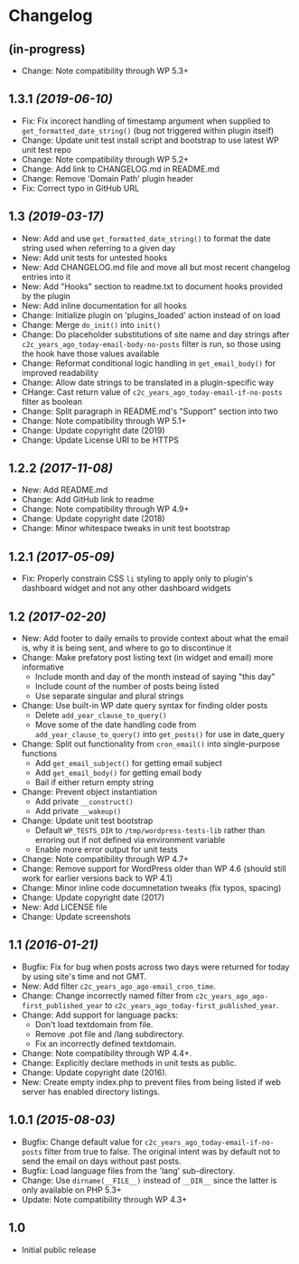 # Changelog

## (in-progress)
* Change: Note compatibility through WP 5.3+

## 1.3.1 _(2019-06-10)_
* Fix: Fix incorect handling of timestamp argument when supplied to `get_formatted_date_string()` (bug not triggered within plugin itself)
* Change: Update unit test install script and bootstrap to use latest WP unit test repo
* Change: Note compatibility through WP 5.2+
* Change: Add link to CHANGELOG.md in README.md
* Change: Remove 'Domain Path' plugin header
* Fix: Correct typo in GitHub URL

## 1.3 _(2019-03-17)_
* New: Add and use `get_formatted_date_string()` to format the date string used when referring to a given day
* New: Add unit tests for untested hooks
* New: Add CHANGELOG.md file and move all but most recent changelog entries into it
* New: Add "Hooks" section to readme.txt to document hooks provided by the plugin
* New: Add inline documentation for all hooks
* Change: Initialize plugin on 'plugins_loaded' action instead of on load
* Change: Merge `do_init()` into `init()`
* Change: Do placeholder substitutions of site name and day strings after `c2c_years_ago_today-email-body-no-posts` filter is run, so those using the hook have those values available
* Change: Reformat conditional logic handling in `get_email_body()` for improved readability
* Change: Allow date strings to be translated in a plugin-specific way
* CHange: Cast return value of `c2c_years_ago_today-email-if-no-posts` filter as boolean
* Change: Split paragraph in README.md's "Support" section into two
* Change: Note compatibility through WP 5.1+
* Change: Update copyright date (2019)
* Change: Update License URI to be HTTPS

## 1.2.2 _(2017-11-08)_
* New: Add README.md
* Change: Add GitHub link to readme
* Change: Note compatibility through WP 4.9+
* Change: Update copyright date (2018)
* Change: Minor whitespace tweaks in unit test bootstrap

## 1.2.1 _(2017-05-09)_
* Fix: Properly constrain CSS `li` styling to apply only to plugin's dashboard widget and not any other dashboard widgets

## 1.2 _(2017-02-20)_
* New: Add footer to daily emails to provide context about what the email is, why it is being sent, and where to go to discontinue it
* Change: Make prefatory post listing text (in widget and email) more informative
    * Include month and day of the month instead of saying "this day"
    * Include count of the number of posts being listed
    * Use separate singular and plural strings
* Change: Use built-in WP date query syntax for finding older posts
    * Delete `add_year_clause_to_query()`
    * Move some of the date handling code from `add_year_clause_to_query()` into `get_posts()` for use in date_query
* Change: Split out functionality from `cron_email()` into single-purpose functions
    * Add `get_email_subject()` for getting email subject
    * Add `get_email_body()` for getting email body
    * Bail if either return empty string
* Change: Prevent object instantiation
    * Add private `__construct()`
    * Add private `__wakeup()`
* Change: Update unit test bootstrap
    * Default `WP_TESTS_DIR` to `/tmp/wordpress-tests-lib` rather than erroring out if not defined via environment variable
    * Enable more error output for unit tests
* Change: Note compatibility through WP 4.7+
* Change: Remove support for WordPress older than WP 4.6 (should still work for earlier versions back to WP 4.1)
* Change: Minor inline code documnetation tweaks (fix typos, spacing)
* Change: Update copyright date (2017)
* New: Add LICENSE file
* Change: Update screenshots

## 1.1 _(2016-01-21)_
* Bugfix: Fix for bug when posts across two days were returned for today by using site's time and not GMT.
* New: Add filter `c2c_years_ago_ago-email_cron_time`.
* Change: Change incorrectly named filter from `c2c_years_ago_ago-first_published_year` to `c2c_years_ago_today-first_published_year`.
* Change: Add support for language packs:
    * Don't load textdomain from file.
    * Remove .pot file and /lang subdirectory.
    * Fix an incorrectly defined textdomain.
* Change: Note compatibility through WP 4.4+.
* Change: Explicitly declare methods in unit tests as public.
* Change: Update copyright date (2016).
* New: Create empty index.php to prevent files from being listed if web server has enabled directory listings.

## 1.0.1 _(2015-08-03)_
* Bugfix: Change default value for `c2c_years_ago_today-email-if-no-posts` filter from true to false. The original intent was by default not to send the email on days without past posts.
* Bugfix: Load language files from the 'lang' sub-directory.
* Change: Use `dirname(__FILE__)` instead of `__DIR__` since the latter is only available on PHP 5.3+
* Update: Note compatibility through WP 4.3+

## 1.0
* Initial public release
